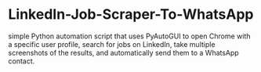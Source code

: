 # LinkedIn-Job-Scraper-To-WhatsApp
simple Python automation script that uses PyAutoGUI to open Chrome with a specific user profile, search for jobs on LinkedIn, take multiple screenshots of the results, and automatically send them to a WhatsApp contact.
